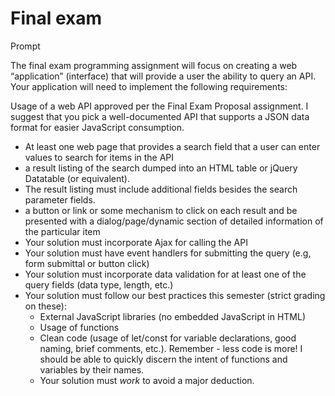 # Final exam

Prompt

The final exam programming assignment will focus on creating a web “application” (interface) that will provide a user the ability to query an API. Your application will need to implement the following requirements:

Usage of a web API approved per the Final Exam Proposal assignment. I suggest that you pick a well-documented API that
supports a JSON data format for easier JavaScript consumption.
- At least one web page that provides
a search field that a user can enter values to search for items in the API
- a result listing of the search dumped into an HTML table or jQuery Datatable (or
equivalent).
- The result listing must include additional fields besides the search
parameter fields.
- a button or link or some mechanism to click on each result and be presented
with a dialog/page/dynamic section of detailed information of the particular item
- Your solution must incorporate Ajax for calling the API
- Your solution must have event handlers for submitting the query (e.g, form submittal or button click)
- Your solution must incorporate data validation for at least one of the query fields (data type, length, etc.)
- Your solution must follow our best practices this semester (strict grading on these):
  - External JavaScript libraries (no embedded JavaScript in HTML)
  - Usage of functions
  - Clean code (usage of let/const for variable declarations, good naming, brief comments, etc.). Remember - less code is more! I should be able to quickly discern the intent of functions and variables by their names.
  - Your solution must _work_ to avoid a major deduction.

